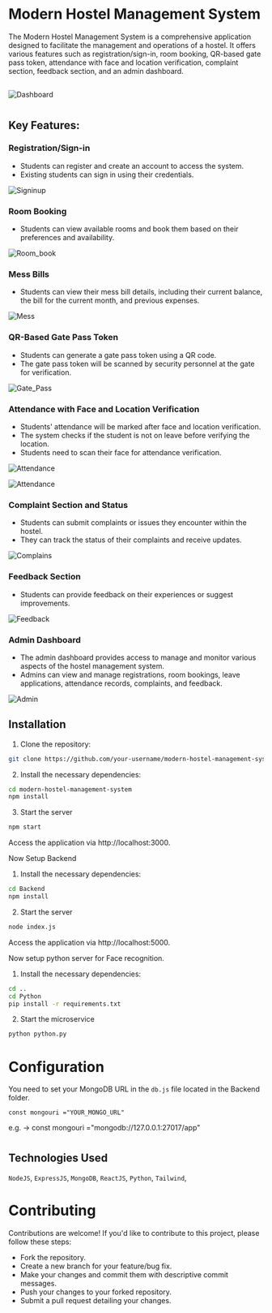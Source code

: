 # Modern Hostel Management System

The Modern Hostel Management System is a comprehensive application designed to facilitate the management and operations of a hostel. It offers various features such as registration/sign-in, room booking, QR-based gate pass token, attendance with face and location verification, complaint section, feedback section, and an admin dashboard.

## 

![Dashboard](./src/GithubImages/git1.png)

#

## Key Features:

### Registration/Sign-in
- Students can register and create an account to access the system.
- Existing students can sign in using their credentials.

![Signinup](./src/GithubImages/git2.png)

### Room Booking
- Students can view available rooms and book them based on their preferences and availability.

![Room_book](./src/GithubImages/git3.png)

### Mess Bills
- Students can view their mess bill details, including their current balance, the bill for the current month, and previous expenses.

![Mess](./src/GithubImages/mess1.png)

### QR-Based Gate Pass Token
- Students can generate a gate pass token using a QR code.
- The gate pass token will be scanned by security personnel at the gate for verification.

![Gate_Pass](./src/GithubImages/git4.png)


### Attendance with Face and Location Verification
- Students' attendance will be marked after face and location verification.
- The system checks if the student is not on leave before verifying the location.
- Students need to scan their face for attendance verification.

![Attendance](./src/GithubImages/git5.png)

![Attendance](./src/GithubImages/att.png)

### Complaint Section and Status
- Students can submit complaints or issues they encounter within the hostel.
- They can track the status of their complaints and receive updates.

![Complains](./src/GithubImages/git6.png)

### Feedback Section
- Students can provide feedback on their experiences or suggest improvements.

![Feedback](./src/GithubImages/git7.png)

### Admin Dashboard
- The admin dashboard provides access to manage and monitor various aspects of the hostel management system.
- Admins can view and manage registrations, room bookings, leave applications, attendance records, complaints, and feedback.

![Admin](./src/GithubImages/git8.png)

## Installation

1. Clone the repository:

```bash
git clone https://github.com/your-username/modern-hostel-management-system.git
```
2. Install the necessary dependencies:
```bash
cd modern-hostel-management-system
npm install
```
3. Start the server
```bash
npm start
```
Access the application via http://localhost:3000.

Now Setup Backend

1. Install the necessary dependencies:
```bash
cd Backend
npm install
```
2. Start the server
```bash
node index.js
```
Access the application via http://localhost:5000.

Now setup python server for Face recognition.

1. Install the necessary dependencies:
```bash
cd ..
cd Python
pip install -r requirements.txt
```
2. Start the microservice
```bash
python python.py
```

# Configuration
You need to set your MongoDB URL in the `db.js` file located in the Backend folder.

```
const mongouri ="YOUR_MONGO_URL"
```
e.g. -> const mongouri ="mongodb://127.0.0.1:27017/app"
#

## Technologies Used
`NodeJS`,
`ExpressJS`,
`MongoDB`,
`ReactJS`,
`Python`,
`Tailwind`,

# Contributing
Contributions are welcome! If you'd like to contribute to this project, please follow these steps:

- Fork the repository.
- Create a new branch for your feature/bug fix.
- Make your changes and commit them with descriptive commit messages.
- Push your changes to your forked repository.
- Submit a pull request detailing your changes.
